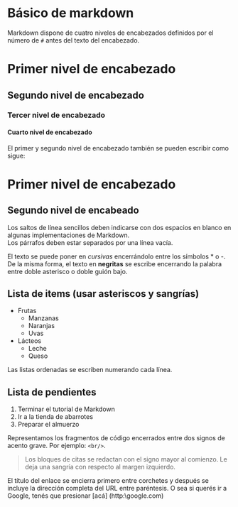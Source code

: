 # Básico de markdown

Markdown dispone de cuatro niveles de encabezados definidos por el número de `#` antes del texto del encabezado.
# Primer nivel de encabezado
## Segundo nivel de encabezado
### Tercer nivel de encabezado
#### Cuarto nivel de encabezado

El primer y segundo nivel de encabezado también se pueden escribir como sigue:

Primer nivel de encabezado
==========================

Segundo nivel de encabeado
--------------------------

Los saltos de línea sencillos deben indicarse con dos espacios en blanco en algunas implementaciones de Markdown.  
Los párrafos deben estar separados por una línea vacía.

El texto se puede poner en *cursivas* encerrándolo entre los símbolos * o -. De la misma forma, el texto en **negritas** se escribe encerrando la palabra entre doble asterisco o doble guión bajo. 

Lista de items (usar asteriscos y sangrías)
---------------
* Frutas
  * Manzanas
  * Naranjas
  * Uvas
* Lácteos
  * Leche
  * Queso
  
Las listas ordenadas se escriben numerando cada línea.

Lista de pendientes
------------------
1. Terminar el tutorial de Markdown
2. Ir a la tienda de abarrotes
3. Preparar el almuerzo

Representamos los fragmentos de código encerrados entre dos signos de acento grave. Por ejemplo: `<br/>`.

> Los bloques de citas se redactan con el signo mayor al comienzo. Le deja una sangría con respecto al margen izquierdo.

El título del enlace se encierra primero entre corchetes y después se incluye la dirección completa del URL entre paréntesis. O sea si querés ir a Google, tenés que presionar [acá] (http:\\google.com)


